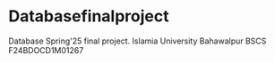 # Databasefinalproject
Database Spring'25 final project. Islamia University Bahawalpur BSCS F24BDOCD1M01267
